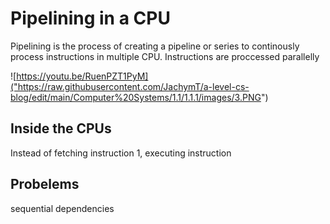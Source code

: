 # Pipelining in a CPU

Pipelining is the process of creating a pipeline or series to continously process instructions in multiple CPU. Instructions are proccessed parallelly

![https://youtu.be/RuenPZT1PyM]("https://raw.githubusercontent.com/JachymT/a-level-cs-blog/edit/main/Computer%20Systems/1.1/1.1.1/images/3.PNG")

## Inside the CPUs 
Instead of fetching instruction 1, executing instruction



## Probelems
sequential dependencies

